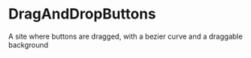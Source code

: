 # DragAndDropButtons
 A site where buttons are dragged, with a bezier curve and a draggable background
